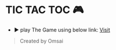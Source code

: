 # TIC TAC TOC 🎮

- ▶️ play The Game using below link:
  [Visit](https://omsai11.github.io/TIC-tac-Toe/)

> Created by Omsai

